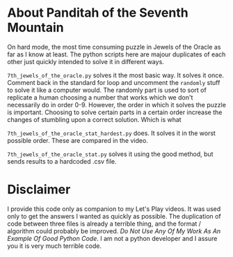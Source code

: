 # About Panditah of the Seventh Mountain
On hard mode, the most time consuming puzzle in Jewels of the Oracle as far as I know at least. The python scripts here are majour duplicates of each other just quickly intended to solve it in different ways.

`7th_jewels_of_the_oracle.py` solves it the most basic way. It solves it once. Comment back in the standard for loop and uncomment the `randomly` stuff to solve it like a computer would. The randomly part is used to sort of replicate a human choosing a number that works which we don't necessarily do in order 0-9.
However, the order in which it solves the puzzle is important. Choosing to solve certain parts in a certain order increase the changes of stumbling upon a correct solution. Which is what

`7th_jewels_of_the_oracle_stat_hardest.py` does. It solves it in the worst possible order. These are compared in the video.

`7th_jewels_of_the_oracle_stat.py` solves it using the good method, but sends results to a hardcoded .csv file.

# Disclaimer
I provide this code only as companion to my Let's Play videos. It was used only to get the answers I wanted as quickly as possible. The duplication of code between three files is already a terrible thing, and the format / algorithm could probably be improved. _Do Not Use Any Of My Work As An Example Of Good Python Code_. I am not a python developer and I assure you it is very much terrible code.
